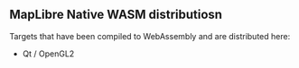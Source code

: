 ## MapLibre Native WASM distributiosn


Targets that have been compiled to WebAssembly and are distributed here:
- Qt / OpenGL2

